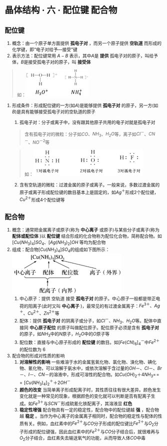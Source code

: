 # 晶体结构 · 六 · 配位键 配合物

## 配位键
1. 概念：由一个原子单方面提供  **孤电子对**  ，而另一个原子提供  **空轨道**  而形成的化学键，即“电子对给予—接受”键
2. 表示方法：配位键常用 $A-B$ 表示，其中$A$是  **提供**  孤电子对的原子，叫给予体，$B$是接受孤电子对的原子，叫  **接受体**  
> 如：<img title="" src="images/6.1.png" alt="" width="200">
1. 形成条件：形成配位键的一方(如$A$)是能够提供  **孤电子对**  的原子，另一方(如$B$)是具有能够接受孤电子对的空轨道的原子
   1. 孤电子对：分子或离子中，没有跟其他原子共用的电子对就是孤电子对
   > 含有孤电子对的微粒：分子如$CO$、$NH_3$、$H_2O$等，离子如$Cl^－$、$CN^－$、$NO^{－2}$等

   > 如：<img title="" src="images/6.2.png" alt="" width="350">
   2. 含有空轨道的微粒：过渡金属的原子或离子。一般来说，多数过渡金属的原子或离子形成配位键的数目基本上是固定的，如$Ag^＋$形成$2$个配位键，$Cu^{2＋}$形成$4$个配位键等

## 配合物
1. 概念：通常把金属离子或原子(称为 **中心离子** 或原子)与某些分子或离子(称为  **配体或配位体**  )以  **配位键**  结合形成的化合物称为配位化合物，简称配合物。如 $[Cu(NH_3)_4]SO_4$、$[Ag(NH_3)_2]OH$ 等均为配合物
2. 组成：配合物$[Cu(NH_3)_4]SO_4$的组成如下图所示：
   <img title="" src="images/6.3.png" alt="" width="350">
   1. 中心原子：提供 空轨道 接受  **孤电子对**  的原子。中心原子一般都是带正电荷的阳离子(此时又叫  **中心离子**  )，最常见的有过渡金属离子：$Fe^{3＋}、Ag^＋、Cu^{2＋}、Zn^{2＋}$等
   2. 配体：提供  **孤电子对**  的阴离子或分子，如$Cl^－、NH_3、H_2O$等。配体中直接同  **中心原子配位**  的原子叫做配位原子。配位原子必须是含有  **孤电子对**  的原子，如$NH_3$中的$N$原子，$H_2O$中的$O$原子等
   3. 配位数：直接与中心原子形成的  **配位键**  的数目。如$[Fe(CN)_6]_4^－$中$Fe^{2＋}$的配位数为  $6$
3. 配合物的形成对性质的影响
   1. **对溶解性的影响**
   一些难溶于水的金属氢氧化物、氯化物、溴化物、碘化物、氰化物，可以溶解于氨水中，或依次溶解于含过量的$OH－、Cl－、Br－、I－、CN－$的溶液中，形成可溶性的配合物。如$Cu(OH)_2＋4NH_3=\!=\!=[Cu(NH_3)_4]_2^＋＋2OH^－$
   2. **颜色的改变**
   当简单离子形成配离子时，其性质往往有很大差异。颜色发生变化就是一种常见的现象，根据颜色的变化就可以判断是否有配离子生成。如$Fe^{3＋}$与$SCN^－$形成硫氰化铁配离子，其溶液显  **红色**  
   3. **稳定性增强**
   配合物具有一定的稳定性，配合物中的配位键越  **强**  ，配合物越  **稳定** 。当作为中心离子的金属离子相同时，配合物的稳定性与配体的性质有关。例如，血红素中的$Fe^{2＋}$与$CO$分子形成的配位键比$Fe^{2＋}$与$O_2$分子形成的配位键强，因此血红素中的$Fe^{2＋}$与$CO$分子结合后，就很难再与$O_2$分子结合，血红素失去输送氧气的功能，从而导致人体$CO$中毒
